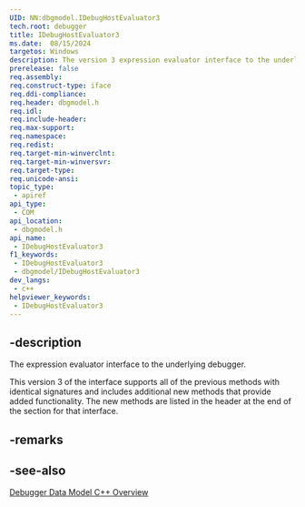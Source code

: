 ```yaml
---
UID: NN:dbgmodel.IDebugHostEvaluator3
tech.root: debugger
title: IDebugHostEvaluator3
ms.date:  08/15/2024
targetos: Windows
description: The version 3 expression evaluator interface to the underlying debugger. (dbgmodel.h)
prerelease: false
req.assembly: 
req.construct-type: iface
req.ddi-compliance: 
req.header: dbgmodel.h
req.idl: 
req.include-header: 
req.max-support: 
req.namespace: 
req.redist: 
req.target-min-winverclnt: 
req.target-min-winversvr: 
req.target-type: 
req.unicode-ansi: 
topic_type:
 - apiref
api_type:
 - COM
api_location:
 - dbgmodel.h
api_name:
 - IDebugHostEvaluator3
f1_keywords:
 - IDebugHostEvaluator3
 - dbgmodel/IDebugHostEvaluator3
dev_langs:
 - c++
helpviewer_keywords:
 - IDebugHostEvaluator3
---
```


## -description

The expression evaluator interface to the underlying debugger.

This version 3 of the interface supports all of the previous methods with identical signatures and includes additional new methods that provide added functionality. The new methods are listed in the header at the end of the section for that interface.

## -remarks

## -see-also

[Debugger Data Model C++ Overview](/windows-hardware/drivers/debugger/data-model-cpp-overview)
